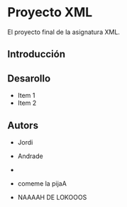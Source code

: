 # Proyecto XML
El proyecto final de la asignatura XML.

## Introducción

## Desarollo
* Item 1
* Item 2

## Autors
- Jordi

- Andrade

- 

- comeme la pijaA

- NAAAAH DE LOKOOOS


